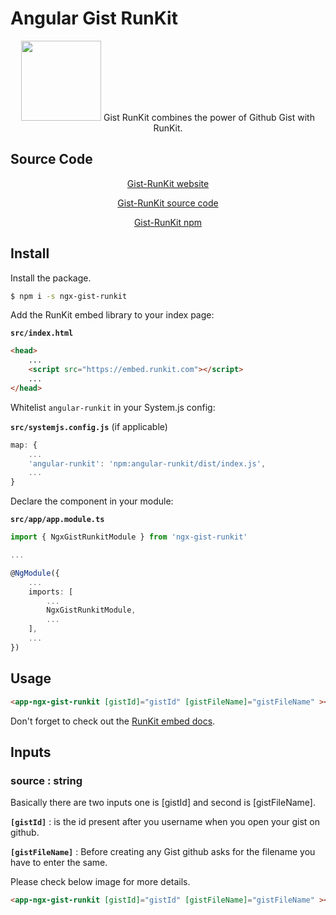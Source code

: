 # Angular Gist RunKit
<div align="center">
   <img src="https://firebasestorage.googleapis.com/v0/b/angularpoc-f717b.appspot.com/o/packages%2Fgist-runkit%2Fngx-gist-runkit-logo.png?alt=media&token=ee6332e3-025c-490f-b8b7-b9cedf950b7a" height="128">
Gist RunKit combines the power of Github Gist with RunKit.
</div>

## Source Code
<div align="center">

[Gist-RunKit website](https://kedar9444.github.io/Angular-Gist-RunKit)


[Gist-RunKit source code ](https://github.com/kedar9444/Gist-RunKit)


[Gist-RunKit npm](https://www.npmjs.com/package/ngx-gist-runkit)
</div>

## Install

Install the package.

```sh
$ npm i -s ngx-gist-runkit
```

Add the RunKit embed library to your index page:

**`src/index.html`**
```html
<head>
    ...
    <script src="https://embed.runkit.com"></script>
    ...
</head>
```

Whitelist `angular-runkit` in your System.js config:

**`src/systemjs.config.js`** (if applicable)
```js
map: {
    ...
    'angular-runkit': 'npm:angular-runkit/dist/index.js',
    ...
}
```

Declare the component in your module:

**`src/app/app.module.ts`**
```ts
import { NgxGistRunkitModule } from 'ngx-gist-runkit'

...

@NgModule({
	...
	imports: [
		...
		NgxGistRunkitModule,
		...
	],
	...
})
```

## Usage

```html
<app-ngx-gist-runkit [gistId]="gistId" [gistFileName]="gistFileName" ></app-ngx-gist-runkit>
```


Don't forget to check out the [RunKit embed docs](https://runkit.com/docs/embed#options).

## Inputs

### source : string

Basically there are two inputs one is [gistId] and second is [gistFileName].

**`[gistId]`** : is the id present after you username when you open your gist on github.

**`[gistFileName]`** : Before creating any Gist  github asks for the filename you have to enter the same.

Please check below image for more details.

```html
<app-ngx-gist-runkit [gistId]="gistId" [gistFileName]="gistFileName" ></app-ngx-gist-runkit>
```
